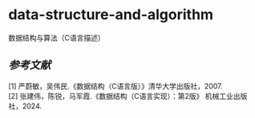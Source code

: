 # data-structure-and-algorithm
数据结构与算法（C语言描述）









***参考文献***
---
[1] 严蔚敏，吴伟民.《数据结构（C语言版）》清华大学出版社，2007.<br />
[2] 张建伟，陈锐，马军霞.《数据结构（C语言实现）：第2版》 机械工业出版社，2024.<br />

